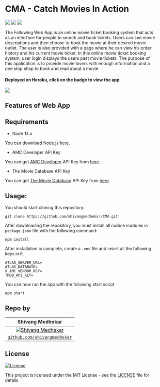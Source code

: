 # CMA - Catch Movies In Action
[<img src="https://img.shields.io/badge/Node.js-43853D?style=for-the-badge&logo=node.js&logoColor=white"/>](https://nodejs.org/en/) <img src="https://img.shields.io/badge/Express.js-404D59?style=for-the-badge"/> <img src="https://img.shields.io/badge/MongoDB-4EA94B?style=for-the-badge&logo=mongodb&logoColor=white"/>

The Following Web App is an online movie ticket booking system that acts as an interface for people to search and book tickets.
Users can see movie descriptions and then choose to book the movie at their desired movie outlet.
The user is also provided with a page where he can view his order history and his current movie ticket.
In this online movie ticket booking system, user login displays the users past movie tickets. 
The purpose of this application is to provide movie lovers with enough information and a one stop shop to book and read about a movie

#### Deployed on Heroku, click on the badge to view the app
[<img src="https://img.shields.io/badge/Heroku-430098?style=for-the-badge&logo=heroku&logoColor=white"/>
](https://cma-catch-movies-in-action.herokuapp.com/)

## Features of Web App



## Requirements
- Node 14.x 

You can download Node.js [here](https://nodejs.org/en/).

- AMC Developer API Key

You can get [AMC Developer](http://developers.amctheatres.com/) API Key from [here](http://developers.amctheatres.com/GettingStarted/NewVendorRequest).

- The Movie Database API Key

You can get [The Movie Database](https://developers.themoviedb.org/3/getting-started/introduction) API Key from [here](https://www.themoviedb.org/signup).

## Usage:

You should start cloning this repository:

    git clone https://github.com/shivangmedhekar/CMA.git

After downloading the repository, you must install all nodule modules in `package.json` file with the following command:

    npm install

After installation is complete, create a `.env` file and insert all the following keys in it

    ATLAS_SERVER_URL=
    ATLAS_DATABASE=
    X_AMC_VENDOR_KEY=
    TMDB_API_KEY=


You can now run the app with the following start script
    
    npm start

## Repo by
|  **Shivang Medhekar** |
| :---: |
| [![Shivang Medhekar](https://avatars2.githubusercontent.com/u/69140290?s=200&u=5df35a82b6d2b6b7b876dfdc22d451c92d30a5c6&v=4)](https://github.com/shivangmedhekar) | 
| <a href="https://github.com/shivangmedhekar" target="_blank">`github.com/shivangmedhekar`</a>| 



## License

[![License](http://img.shields.io/:license-mit-blue.svg?style=flat-square)](http://badges.mit-license.org)

This project is licensed under the MIT License - see the [LICENSE](LICENSE) file for details
